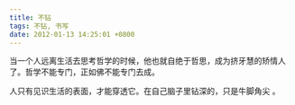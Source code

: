 ```yaml
---
title: 不钻
tags: 不钻, 书写
date: 2012-01-13 14:25:01 +0800
---
```



当一个人远离生活去思考哲学的时候，他也就自绝于哲思，成为挤牙慧的矫情人了。哲学不能专门，正如佛不能专门去成。

人只有见识生活的表面，才能穿透它。在自己脑子里钻深的，只是牛脚角尖 。

